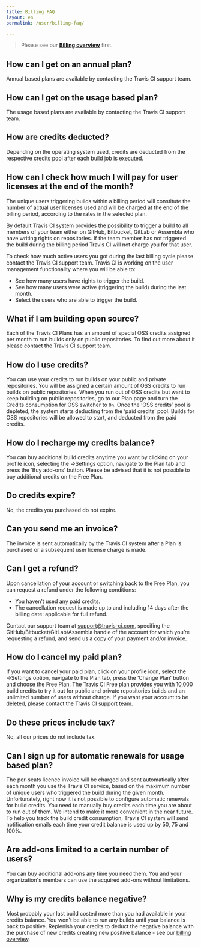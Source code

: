 ```yaml
---
title: Billing FAQ
layout: en
permalink: /user/billing-faq/

---
```


> Please see our **[Billing overview](/user/billing-overview/)** first.

## How can I get on an annual plan? 

Annual based plans are available by contacting the Travis CI support team. 


## How can I get on the usage based plan?

The usage based plans are available by contacting the Travis CI support team. 

## How are credits deducted?

Depending on the operating system used, credits are deducted from the respective credits pool after each build job is executed.

## How can I check how much I will pay for user licenses at the end of the month?

The unique users triggering builds within a billing period will constitute the number of actual user licenses used and will be charged at the end of the billing period, according to the rates in the selected plan.

By default Travis CI system provides the possibility to trigger a build to all members of your team either on GitHub, Bitbucket, GitLab or Assembla who have writing rights on repositories.
If the team member has not triggered the build during the billing period Travis CI will not charge you for that user.


To check how much active users you got during the last billing cycle please contact the Travis CI support team.
Travis CI is working on the user management functionality where you will be able to:

* See how many users have rights to trigger the build.
* See how many users were active (triggering the build) during the last month.
* Select the users who are able to trigger the build. 

## What if I am building open source?

Each of the Travis CI Plans has an amount of special OSS credits assigned per month to run builds only on public repositories. To find out more about it please contact the Travis CI support team. 


## How do I use credits?

You can use your credits to run builds on your public and private repositories.
You will be assigned a certain amount of OSS credits to run builds on public repositories. When you run out of OSS credits but want to keep building on public repositories, go to our Plan page and turn the Credits consumption for OSS switcher to `On`. Once the ‘OSS credits’ pool is depleted, the system starts deducting from the ‘paid credits’ pool. Builds for OSS repositories will be allowed to start, and deducted from the paid credits. 

## How do I recharge my credits balance?

You can buy additional build credits anytime you want by clicking on your profile icon, selecting the =>Settings option, navigate to the Plan tab and press the ‘Buy add-ons’ button.
Please be advised that it is not possible to buy additional credits on the Free Plan. 


## Do credits expire?

No, the credits you purchased do not expire. 

## Can you send me an invoice?

The invoice is sent automatically by the Travis CI system after a Plan is purchased or a subsequent user license charge is made.


## Can I get a refund?

Upon cancellation of your account or switching back to the Free Plan, you can request a refund under the following conditions:

* You haven’t used any paid credits.
* The cancellation request is made up to and including 14 days after the billing date: applicable for full refund.

Contact our support team at support@travis-ci.com, specifing the GitHub/Bitbucket/GitLab/Assembla handle of the account for which you’re requesting a refund, and send us a copy of your payment and/or invoice.


## How do I cancel my paid plan?

If you want to cancel your paid plan, click on your profile icon, select the =>Settings option, navigate to the Plan tab, press the ‘Change Plan’ button and choose the Free Plan.
The Travis CI Free plan provides you with 10,000 build credits to try it out for public and private repositories builds and an unlimited number of users without charge.
If you want your account to be deleted, please contact the Travis CI support team.  


## Do these prices include tax?

No, all our prices do not include tax. 

## Can I sign up for automatic renewals for usage based plan?

The per-seats licence invoice will be charged and sent automatically after each month you use the Travis CI service, based on the maximum number of unique users who triggered the build during the given month. 
Unfortunately, right now it is not possible to configure automatic renewals for build credits. You need to manually buy credits each time you are about to run out of them. We intend to make it more convenient in the near future.
To help you track the build credit consumption, Travis CI system will send notification emails each time your credit balance is used up by 50, 75 and 100%.

## Are add-ons limited to a certain number of users?

You can buy additional add-ons any time you need them. You and your organization's members can use the acquired add-ons without limitations.

## Why is my credits balance negative?

Most probably your last build costed more than you had available in your credits balance. You won't be able to run any builds until your balance is back to positive. Replenish your credits to deduct the negative balance with the purchase of new credits creating new positive balance - see our [billing overview](/user/billing-overview/#negative-credits).



